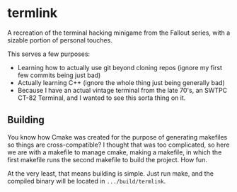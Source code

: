 # termlink

A recreation of the terminal hacking minigame from the Fallout series, with a sizable portion of personal touches.

This serves a few purposes:

* Learning how to actually use git beyond cloning repos (ignore my first few commits being just bad)
* Actually learning C++ (ignore the whole thing just being generally bad)
* Because I have an actual vintage terminal from the late 70's, an SWTPC CT-82 Terminal, and I wanted to see this sorta thing on it.

## Building
You know how Cmake was created for the purpose of generating makefiles so things are cross-compatible? I thought that was too complicated, so here we are with a makefile to manage cmake, making a makefile, in which the first makefile runs the second makefile to build the project. How fun.

At the very least, that means building is simple. Just run make, and the compiled binary will be located in `.../build/termlink`.